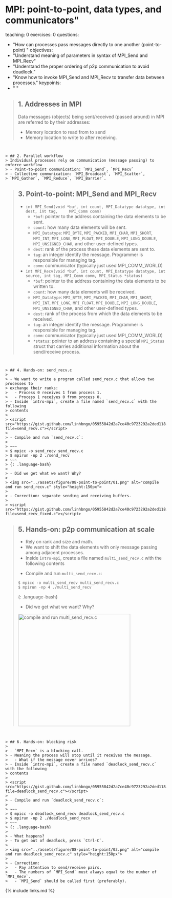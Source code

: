 
# MPI: point-to-point, data types, and communicators"
teaching: 0
exercises: 0
questions:
- "How can processes pass messages directly to one another (point-to-point) "
objectives:
- "Understand meaning of parameters in syntax of MPI_Send and MPI_Recv"
- "Understand the proper ordering of p2p communication to avoid deadlock."
- "Know how to invoke MPI_Send and MPI_Recv to transfer data between processes."
keypoints:
- " "



> ## 1. Addresses in MPI
> Data messages (objects) being sent/received (passed around) in MPI 
> are referred to by their addresses:
> - Memory location to read from to send
> - Memory location to write to after receiving.
```


> ## 2. Parallel workflow
> Individual processes rely on communication (message passing) to enforce workflow
> - Point-to-point communication: `MPI_Send`, `MPI_Recv`
> - Collective communication: `MPI_Broadcast`, `MPI_Scatter`, 
> `MPI_Gather`, `MPI_Reduce`, `MPI_Barrier`.
```


> ## 3. Point-to-point: MPI_Send and MPI_Recv
> - `int MPI_Send(void *buf, int count, MPI_Datatype datatype, int dest, int tag,     MPI_Comm comm)`
>   - `*buf`: pointer to the address containing the data elements to be sent. 
>   - `count`: how many data elements will be sent.
>   - `MPI_Datatype`: `MPI_BYTE`, `MPI_PACKED`, `MPI_CHAR`, `MPI_SHORT`, `MPI_INT`, 
>   `MPI_LONG`, `MPI_FLOAT`, `MPI_DOUBLE`, `MPI_LONG_DOUBLE`, `MPI_UNSIGNED_CHAR`, 
>   and other user-defined types.
>   - `dest`: rank of the process these data elements are sent to.
>   - `tag`: an integer identify the message. Programmer is responsible for managing tag.
>   - `comm`: communicator (typically just used MPI_COMM_WORLD)
> - `int MPI_Recv(void *buf, int count, MPI_Datatype datatype, int source, int tag, MPI_Comm comm, MPI_Status *status)`
>   - `*buf`: pointer to the address containing the data elements to be written to. 
>   - `count`: how many data elements will be received.
>   - `MPI_Datatype`: `MPI_BYTE`, `MPI_PACKED`, `MPI_CHAR`, `MPI_SHORT`, `MPI_INT`, 
>   `MPI_LONG`, `MPI_FLOAT`, `MPI_DOUBLE`, `MPI_LONG_DOUBLE`, `MPI_UNSIGNED_CHAR`, 
>   and other user-defined types.
>   - `dest`: rank of the process from which the data elements to be received.
>   - `tag`: an integer identify the message. Programmer is responsible for managing tag.
>   - `comm`: communicator (typically just used MPI_COMM_WORLD)
>   - `*status`: pointer to an address containing a special `MPI_Status` struct that 
>   carries additional information about the send/receive process. 
```


> ## 4. Hands-on: send_recv.c
>
> - We want to write a program called send_recv.c that allows two processes to 
> exchange their ranks: 
>   - Process 0 receives 1 from process 1.
>   - Process 1 receives 0 from process 0. 
> - Inside `intro-mpi`, create a file named `send_recv.c` with the following
> contents
> 
> <script src="https://gist.github.com/linhbngo/05955842d2a7ce40c9723292a2ded118.js?file=send_recv.c"></script>
> 
> - Compile and run `send_recv.c`:
> 
> ~~~
> $ mpicc -o send_recv send_recv.c
> $ mpirun -np 2 ./send_recv
> ~~~
> {: .language-bash}
>
> - Did we get what we want? Why?
>
> <img src="../assets/figure/08-point-to-point/01.png" alt="compile and run send_recv.c" style="height:150px">
>
> - Correction: separate sending and receiving buffers. 
>
> <script src="https://gist.github.com/linhbngo/05955842d2a7ce40c9723292a2ded118.js?file=send_recv_fixed.c"></script>
```


> ## 5. Hands-on: p2p communication at scale
>
> - Rely on rank and size and math.  
> - We want to shift the data elements with only message passing among 
> adjacent processes. 
> - Inside `intro-mpi`, create a file named `multi_send_recv.c` with the following
> contents
> 
> <script src="https://gist.github.com/linhbngo/05955842d2a7ce40c9723292a2ded118.js?file=multi_send_recv.c"></script>
> 
> - Compile and run `multi_send_recv.c`:
> 
> ~~~
> $ mpicc -o multi_send_recv multi_send_recv.c
> $ mpirun -np 4 ./multi_send_recv
> ~~~
> {: .language-bash}
>
> - Did we get what we want? Why?
>
> <img src="../assets/figure/08-point-to-point/02.png" alt="compile and run multi_send_recv.c" style="height:350px">
```


> ## 6. Hands-on: blocking risk
>
> - `MPI_Recv` is a blocking call.  
> - Meaning the process will stop until it receives the message. 
>   - What if the message never arrives?
> - Inside `intro-mpi`, create a file named `deadlock_send_recv.c` with the following
> contents
> 
> <script src="https://gist.github.com/linhbngo/05955842d2a7ce40c9723292a2ded118.js?file=deadlock_send_recv.c"></script>
> 
> - Compile and run `deadlock_send_recv.c`:
> 
> ~~~
> $ mpicc -o deadlock_send_recv deadlock_send_recv.c
> $ mpirun -np 2 ./deadlock_send_recv
> ~~~
> {: .language-bash}
>
> - What happens?
> - To get out of deadlock, press `Ctrl-C`. 
> 
> <img src="../assets/figure/08-point-to-point/03.png" alt="compile and run deadlock_send_recv.c" style="height:150px">
>
> - Correction:
>   - Pay attention to send/receive pairs. 
>   - The numbers of `MPI_Send` must always equal to the number of `MPI_Recv`. 
>   - `MPI_Send` should be called first (preferably).
```


{% include links.md %}




